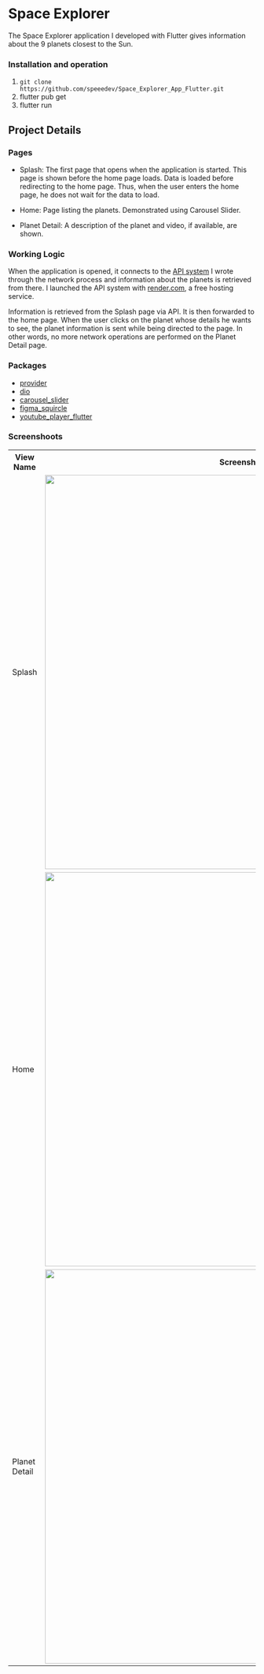 # Space Explorer

The Space Explorer application I developed with Flutter gives information about the 9 planets closest to the Sun.

### Installation and operation

1. `git clone https://github.com/speeedev/Space_Explorer_App_Flutter.git`
2. flutter pub get
3. flutter run

## Project Details

### Pages

- Splash: The first page that opens when the application is started. This page is shown before the home page loads. Data is loaded before redirecting to the home page. Thus, when the user enters the home page, he does not wait for the data to load.

- Home: Page listing the planets. Demonstrated using Carousel Slider.

- Planet Detail: A description of the planet and video, if available, are shown.

### Working Logic

When the application is opened, it connects to the [API system]([https://planet-app-api.onrender.com/](https://github.com/speeedev/planet-app-api)) I wrote through the network process and information about the planets is retrieved from there. I launched the API system with [render.com](https://render.com/), a free hosting service.

Information is retrieved from the Splash page via API. It is then forwarded to the home page. When the user clicks on the planet whose details he wants to see, the planet information is sent while being directed to the page. In other words, no more network operations are performed on the Planet Detail page.

### Packages

- [provider](https://pub.dev/packages/provider)
- [dio](https://pub.dev/packages/dio)
- [carousel_slider](https://pub.dev/packages/carousel_slider)
- [figma_squircle](https://pub.dev/packages/figma_squircle)
- [youtube_player_flutter](https://pub.dev/packages/youtube_player_flutter)


### Screenshoots

    
<table>
    <tr>
        <th>View Name</th>
        <th>Screenshot</th>
    </tr>
    <tr>
        <td>Splash</td>
        <td><img src="https://github.com/speeedev/flutter_space_explorer/blob/master/screenshots/splash.png" style="height: 800px;"></td>
    </tr>
    <tr>
        <td>Home</td>
        <td><img src="https://github.com/speeedev/flutter_space_explorer/blob/master/screenshots/home.png" style="height: 800px;"></td>
    </tr>
    <tr>
        <td>Planet Detail</td>
        <td><img src="https://github.com/speeedev/flutter_space_explorer/blob/master/screenshots/planet%20detail.png" style="height: 800px;"></td>
    </tr>
</table>
